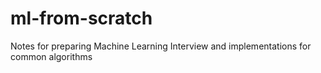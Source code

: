 # ml-from-scratch
Notes for preparing Machine Learning Interview and implementations for common algorithms
